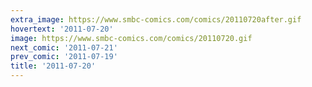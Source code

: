 ```yaml
---
extra_image: https://www.smbc-comics.com/comics/20110720after.gif
hovertext: '2011-07-20'
image: https://www.smbc-comics.com/comics/20110720.gif
next_comic: '2011-07-21'
prev_comic: '2011-07-19'
title: '2011-07-20'
---
```


